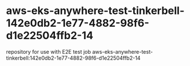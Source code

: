 # aws-eks-anywhere-test-tinkerbell-142e0db2-1e77-4882-98f6-d1e22504ffb2-14
repository for use with E2E test job aws-eks-anywhere-test-tinkerbell:142e0db2-1e77-4882-98f6-d1e22504ffb2-14
